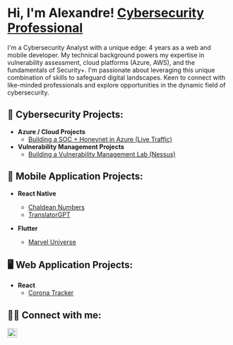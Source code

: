 <h1>Hi, I'm Alexandre! <a href="https://www.linkedin.com/in/alexandrecisse/">Cybersecurity Professional</a></h1>

<p>I'm a Cybersecurity Analyst with a unique edge: 4 years as a web and mobile developer. My technical background powers my expertise in vulnerability assessment, cloud platforms (Azure, AWS), and the fundamentals of Security+. I'm passionate about leveraging this unique combination of skills to safeguard digital landscapes. Keen to connect with like-minded professionals and explore opportunities in the dynamic field of cybersecurity.</p>

<h2>🔐 Cybersecurity Projects:</h2>

- <b>Azure / Cloud Projects</b>
  - [Building a SOC + Honeynet in Azure (Live Traffic)](https://github.com/alexCoding42/Cloud-SOC)
- <b>Vulnerability Management Projects</b>
  - [Building a Vulnerability Management Lab (Nessus)](https://github.com/alexCoding42/Nessus-Lab)

<h2>📱 Mobile Application Projects:</h2>

- <b>React Native</b>
  - [Chaldean Numbers](https://github.com/alexCoding42/chaldean-numbers)
  - [TranslatorGPT](https://github.com/alexCoding42/translator-gpt)

- <b>Flutter</b>
  - [Marvel Universe](https://github.com/alexCoding42/marvel_characters)

<h2>🖥️ Web Application Projects:</h2>

- <b>React</b>
  - [Corona Tracker](https://github.com/alexCoding42/corona-tracker)

<h2> 🤳🏾 Connect with me:</h2>

[<img align="left" alt="AlexandreCisse | LinkedIn" width="22px" src="https://cdn.jsdelivr.net/npm/simple-icons@v3/icons/linkedin.svg" />][linkedin]

[linkedin]: https://linkedin.com/in/alexandrecisse
